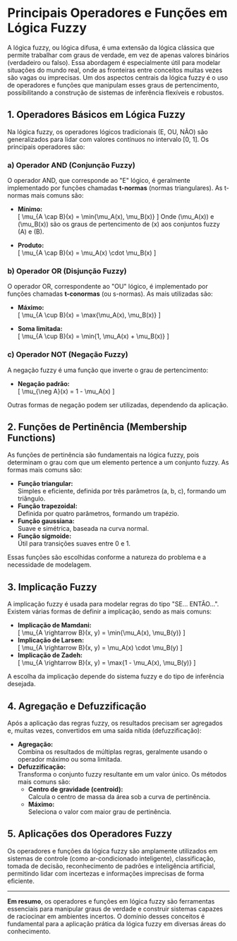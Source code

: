 # Principais Operadores e Funções em Lógica Fuzzy

A lógica fuzzy, ou lógica difusa, é uma extensão da lógica clássica que permite trabalhar com graus de verdade, em vez de apenas valores binários (verdadeiro ou falso). Essa abordagem é especialmente útil para modelar situações do mundo real, onde as fronteiras entre conceitos muitas vezes são vagas ou imprecisas. Um dos aspectos centrais da lógica fuzzy é o uso de operadores e funções que manipulam esses graus de pertencimento, possibilitando a construção de sistemas de inferência flexíveis e robustos.

## 1. Operadores Básicos em Lógica Fuzzy

Na lógica fuzzy, os operadores lógicos tradicionais (E, OU, NÃO) são generalizados para lidar com valores contínuos no intervalo [0, 1]. Os principais operadores são:

### a) Operador AND (Conjunção Fuzzy)

O operador AND, que corresponde ao "E" lógico, é geralmente implementado por funções chamadas **t-normas** (normas triangulares). As t-normas mais comuns são:

- **Mínimo:**  
  \[
  \mu_{A \cap B}(x) = \min\{\mu_A(x), \mu_B(x)\}
  \]
  Onde \(\mu_A(x)\) e \(\mu_B(x)\) são os graus de pertencimento de \(x\) aos conjuntos fuzzy \(A\) e \(B\).

- **Produto:**  
  \[
  \mu_{A \cap B}(x) = \mu_A(x) \cdot \mu_B(x)
  \]

### b) Operador OR (Disjunção Fuzzy)

O operador OR, correspondente ao "OU" lógico, é implementado por funções chamadas **t-conormas** (ou s-normas). As mais utilizadas são:

- **Máximo:**  
  \[
  \mu_{A \cup B}(x) = \max\{\mu_A(x), \mu_B(x)\}
  \]

- **Soma limitada:**  
  \[
  \mu_{A \cup B}(x) = \min\{1, \mu_A(x) + \mu_B(x)\}
  \]

### c) Operador NOT (Negação Fuzzy)

A negação fuzzy é uma função que inverte o grau de pertencimento:

- **Negação padrão:**  
  \[
  \mu_{\neg A}(x) = 1 - \mu_A(x)
  \]

Outras formas de negação podem ser utilizadas, dependendo da aplicação.

## 2. Funções de Pertinência (Membership Functions)

As funções de pertinência são fundamentais na lógica fuzzy, pois determinam o grau com que um elemento pertence a um conjunto fuzzy. As formas mais comuns são:

- **Função triangular:**  
  Simples e eficiente, definida por três parâmetros (a, b, c), formando um triângulo.
- **Função trapezoidal:**  
  Definida por quatro parâmetros, formando um trapézio.
- **Função gaussiana:**  
  Suave e simétrica, baseada na curva normal.
- **Função sigmoide:**  
  Útil para transições suaves entre 0 e 1.

Essas funções são escolhidas conforme a natureza do problema e a necessidade de modelagem.

## 3. Implicação Fuzzy

A implicação fuzzy é usada para modelar regras do tipo "SE... ENTÃO...". Existem várias formas de definir a implicação, sendo as mais comuns:

- **Implicação de Mamdani:**  
  \[
  \mu_{A \rightarrow B}(x, y) = \min\{\mu_A(x), \mu_B(y)\}
  \]
- **Implicação de Larsen:**  
  \[
  \mu_{A \rightarrow B}(x, y) = \mu_A(x) \cdot \mu_B(y)
  \]
- **Implicação de Zadeh:**  
  \[
  \mu_{A \rightarrow B}(x, y) = \max\{1 - \mu_A(x), \mu_B(y)\}
  \]

A escolha da implicação depende do sistema fuzzy e do tipo de inferência desejada.

## 4. Agregação e Defuzzificação

Após a aplicação das regras fuzzy, os resultados precisam ser agregados e, muitas vezes, convertidos em uma saída nítida (defuzzificação):

- **Agregação:**  
  Combina os resultados de múltiplas regras, geralmente usando o operador máximo ou soma limitada.
- **Defuzzificação:**  
  Transforma o conjunto fuzzy resultante em um valor único. Os métodos mais comuns são:
  - **Centro de gravidade (centroid):**  
    Calcula o centro de massa da área sob a curva de pertinência.
  - **Máximo:**  
    Seleciona o valor com maior grau de pertinência.

## 5. Aplicações dos Operadores Fuzzy

Os operadores e funções da lógica fuzzy são amplamente utilizados em sistemas de controle (como ar-condicionado inteligente), classificação, tomada de decisão, reconhecimento de padrões e inteligência artificial, permitindo lidar com incertezas e informações imprecisas de forma eficiente.

---

**Em resumo**, os operadores e funções em lógica fuzzy são ferramentas essenciais para manipular graus de verdade e construir sistemas capazes de raciocinar em ambientes incertos. O domínio desses conceitos é fundamental para a aplicação prática da lógica fuzzy em diversas áreas do conhecimento.